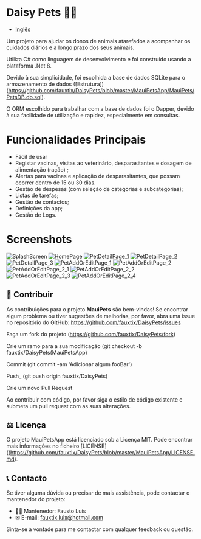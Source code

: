 # Daisy Pets 🐶🐱

- [Inglês](./README.md)

Um projeto para ajudar os donos de animais atarefados a acompanhar os cuidados diários e a longo prazo dos seus animais.

Utiliza C# como linguagem de desenvolvimento e foi construído usando a plataforma .Net 8.

Devido à sua simplicidade, foi escolhida a base de dados SQLite para o armazenamento de dados ([Estrutura])(https://github.com/fauxtix/DaisyPets/blob/master/MauiPetsApp/MauiPets/PetsDB.db.sql).

O ORM escolhido para trabalhar com a base de dados foi o Dapper, devido à sua facilidade de utilização e rapidez, especialmente em consultas.

# Funcionalidades Principais

- Fácil de usar
- Registar vacinas, visitas ao veterinário, desparasitantes e dosagem de alimentação (ração) ;
- Alertas para vacinas e aplicação de desparasitantes, que possam ocorrer dentro de 15 ou 30 dias.
- Gestão de despesas (com seleção de categorias e subcategorias);
- Listas de tarefas;
- Gestão de contactos;
- Definições da app;
- Gestão de Logs.

# Screenshots

![SplashScreen](https://github.com/user-attachments/assets/26dc5f35-0b42-4f00-9265-c9cb3eff764c)
![HomePage](https://github.com/user-attachments/assets/cc01bcc7-bac6-46bb-b622-7679dc8f614a)
![PetDetailPage_1](https://github.com/user-attachments/assets/dde659f8-e2ee-4bc4-9d01-8364d6fdf213)
![PetDetailPage_2](https://github.com/user-attachments/assets/f3cb8493-e8fe-4950-a1de-761633844abc)
![PetDetailPage_3](https://github.com/user-attachments/assets/4debeeb0-e81b-40e0-9e36-f4dfbdfaf575)
![PetAddOrEditPage_1](https://github.com/user-attachments/assets/43a58263-5466-49cf-98e4-df8bdb789198)
![PetAddOrEditPage_2](https://github.com/user-attachments/assets/4c7fa20a-4829-4f6e-957c-6f41573a1ec0)
![PetAddOrEditPage_2_1](https://github.com/user-attachments/assets/d030a3f8-05c7-43df-80e4-45848b6f52c4)
![PetAddOrEditPage_2_2](https://github.com/user-attachments/assets/cac39949-5b9e-45df-8160-fbf1b4d5b973)
![PetAddOrEditPage_2_3](https://github.com/user-attachments/assets/2ba9c8fd-1372-442d-9e5f-e619fb6260fc)
![PetAddOrEditPage_2_4](https://github.com/user-attachments/assets/da6e8db0-6627-42c7-9207-75799f3bbefd)


## 🌟 Contribuir

As contribuições para o projeto **MauiPets** são bem-vindas! Se encontrar algum problema ou tiver sugestões de melhorias, por favor, abra uma issue no repositório do GitHub: https://github.com/fauxtix/DaisyPets/issues

Faça um fork do projeto (https://github.com/fauxtix/DaisyPets/fork)

Crie um ramo para a sua modificação (git checkout -b fauxtix/DaisyPets(MauiPetsApp)

Commit (git commit -am 'Adicionar algum fooBar')

Push_ (git push origin fauxtix/DaisyPets)

Crie um novo Pull Request

Ao contribuir com código, por favor siga o estilo de código existente e submeta um pull request com as suas alterações.

## ⚖ Licença

O projeto MauiPetsApp está licenciado sob a Licença MIT. Pode encontrar mais informações no ficheiro [LICENSE]((https://github.com/fauxtix/DaisyPets/blob/master/MauiPetsApp/LICENSE.md).

## 📞 Contacto

Se tiver alguma dúvida ou precisar de mais assistência, pode contactar o mantenedor do projeto:

- 👨‍💻 Mantenedor: Fausto Luís
- ✉ E-mail: fauxtix.luix@hotmail.com

Sinta-se à vontade para me contactar com qualquer feedback ou questão.
